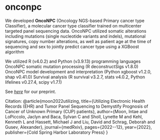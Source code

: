 # onconpc
We developed <b>OncoNPC</b> (Oncology NGS-based Primary cancer type Classifier), a molecular cancer type classifier trained on multicenter targeted panel sequencing data. OncoNPC utilized somatic alterations including mutations (single nucleotide variants and indels), mutational signatures, copy number alterations, as well as patient age at the time of sequencing and sex to jointly predict cancer type using a XGBoost algorithm

We utilized
R (v4.0.2) and Python (v3.9.13) programming languages 
OncoNPC somatic mutation processing (R deconstructSigs v1.8.0)
OncoNPC model development and interpretation (Python xgboost v1.2.0, shap v0.41.0)
Survival analysis (R survival v3.2.7, stats v4.0.2, Python lifelines v0.27.4, scipy v1.7.1)

See <a href="https://www.medrxiv.org/content/10.1101/2022.12.22.22283696v1"><em>here</em></a> for our preprint.

Citation:
@article{moon2022utilizing,
  title={Utilizing Electronic Health Records (EHR) and Tumor Panel Sequencing to Demystify Prognosis of Cancer of Unknown Primary (CUP) patients},
  author={Moon, Intae and LoPiccolo, Jaclyn and Baca, Sylvan C and Sholl, Lynette M and Kehl, Kenneth L and Hassett, Michael J and Liu, David and Schrag, Deborah and Gusev, Alexander},
  journal={medRxiv},
  pages={2022--12},
  year={2022},
  publisher={Cold Spring Harbor Laboratory Press}
}
